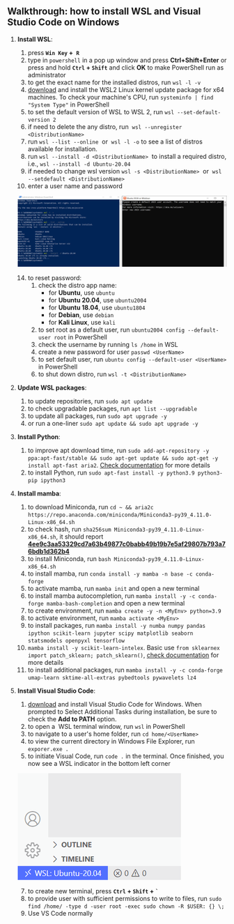 ## Walkthrough: how to install WSL and Visual Studio Code on Windows

1. **Install WSL**:
	1. press **`Win Key` +` R`**
	2. type in `powershell` in a pop up window and press **Ctrl+Shift+Enter** or press and hold **`Ctrl` + `Shift`** and click **OK** to make PowerShell run as administrator
	4. to get the exact name for the installed distros, run `wsl -l -v`
	6. [download](https://wslstorestorage.blob.core.windows.net/wslblob/wsl_update_x64.msi) and install the WSL2 Linux kernel update package for x64 machines. To check your machine's CPU, run `systeminfo | find "System Type"` in PowerShell
	7. to set the default version of WSL to WSL 2, run `wsl --set-default-version 2`
	8. if need to delete the any distro, run  `wsl --unregister <DistributionName>`
	9. run `wsl --list --online`  or  `wsl -l -o` to see a list of distros available for installation.
	10. run `wsl --install -d <DistributionName>`  to install a required distro, i.e., `wsl --install -d Ubuntu-20.04`
	11. if needed to change wsl version `wsl -s <DistributionName>`  or  `wsl --setdefault <DistributionName>`
	12. enter a user name and password
	
	![image](./img/PowerShell.png)
	
	14. to reset password:
		1. check the distro app name:
			* for **Ubuntu**, use `ubuntu`
			* for **Ubuntu 20.04**, use `ubuntu2004`
			* for **Ubuntu 18.04**, use `ubuntu1804`
			* for **Debian**, use `debian`
			* for **Kali Linux**, use `kali`
		2. to set root as a default user, run `ubuntu2004 config --default-user root` in PowerShell
		3. check the username by running `ls /home` in WSL
		4. create a new password for user `passwd <UserName>`
		5. to set default user, run `ubuntu config --default-user <UserName>` in PowerShell
		6. to shut down distro, run `wsl -t <DistributionName>` 
		
2. **Update WSL packages**:
	1. to update repositories, run `sudo apt update`
	2. to check upgradable packages, run `apt list --upgradable`
	3. to update all packages, run `sudo apt upgrade -y`
	4. or run a one-liner `sudo apt update && sudo apt upgrade -y`
	
3. **Install Python**:
	1. to improve apt download time, run `sudo add-apt-repository -y ppa:apt-fast/stable && sudo apt-get update && sudo apt-get -y install apt-fast aria2`. [Check documentation](https://github.com/ilikenwf/apt-fast) for more details
	2. to install Python, run `sudo apt-fast install -y python3.9 python3-pip ipython3`

4. **Install mamba**:
	1. to download Miniconda, run `cd ~ && aria2c https://repo.anaconda.com/miniconda/Miniconda3-py39_4.11.0-Linux-x86_64.sh`
	2. to check hash, run `sha256sum Miniconda3-py39_4.11.0-Linux-x86_64.sh`, it should report [**4ee9c3aa53329cd7a63b49877c0babb49b19b7e5af29807b793a76bdb1d362b4**](https://docs.conda.io/en/latest/miniconda.html)
	3. to install Miniconda, run `bash Miniconda3-py39_4.11.0-Linux-x86_64.sh`
	4. to install mamba, run `conda install -y mamba -n base -c conda-forge`
	5. to activate mamba, run `mamba init` and open a new terminal
	6. to install mamba autocompletion, run `mamba install -y -c conda-forge mamba-bash-completion` and open a new terminal
	7. to create environment, run `mamba create -y -n <MyEnv> python=3.9`
	8. to activate environment, run `mamba activate <MyEnv>`
	9. to install packages, run `mamba install -y numba numpy pandas ipython scikit-learn jupyter scipy matplotlib seaborn statsmodels openpyxl tensorflow`
	10. `mamba install -y scikit-learn-intelex`. Basic use `from sklearnex import patch_sklearn; patch_sklearn()`, [check documentation](https://intel.github.io/scikit-learn-intelex) for more details
	11. to install additional packages, run `mamba install -y -c conda-forge umap-learn sktime-all-extras pybedtools pywavelets lz4`

5. **Install Visual Studio Code**:
	1. [download](https://code.visualstudio.com/sha/download?build=stable&os=win32-x64-user) and install Visual Studio Code for Windows. When prompted to Select Additional Tasks during installation, be sure to check the **Add to PATH** option.
	2. to open a  WSL terminal window, run `wsl` in PowerShell
	3. to navigate to a user's home folder, run `cd home/<UserName>`
	4. to view the current directory in Windows File Explorer, run `exporer.exe .`
	5. to initiate Visual Code, run `code .` in the terminal. Once finished, you now see a WSL indicator in the bottom left corner
	
	![image](./img/WSL_VS_Code.png)
	
	7. to create new terminal, press **`Ctrl` + `Shift` + `` ` ``**
	8. to provide user with sufficient permissions to write to files, run `sudo find /home/ -type d -user root -exec sudo chown -R $USER: {} \;`
	9. Use VS Code normally
